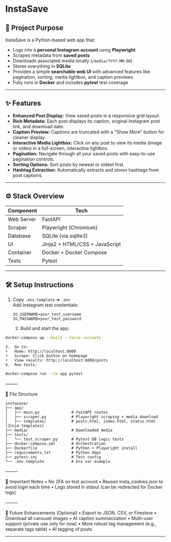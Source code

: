 # InstaSave

## 📌 Project Purpose

InstaSave is a Python-based web app that:
- Logs into a **personal Instagram account** using **Playwright**
- Scrapes metadata from **saved posts**
- Downloads associated media locally (`/media/YYYY-MM-DD`)
- Stores everything in **SQLite**
- Provides a simple **searchable web UI** with advanced features like pagination, sorting, media lightbox, and caption previews.
- Fully runs in **Docker** and includes **pytest** test coverage

---

## ✨ Features

*   **Enhanced Post Display:** View saved posts in a responsive grid layout.
*   **Rich Metadata:** Each post displays its caption, original Instagram post link, and download date.
*   **Caption Preview:** Captions are truncated with a "Show More" button for cleaner display.
*   **Interactive Media Lightbox:** Click on any post to view its media (image or video) in a full-screen, interactive lightbox.
*   **Pagination:** Navigate through all your saved posts with easy-to-use pagination controls.
*   **Sorting Options:** Sort posts by newest or oldest first.
*   **Hashtag Extraction:** Automatically extracts and stores hashtags from post captions.

---

## ⚙️ Stack Overview

| Component     | Tech                |
|---------------|---------------------|
| Web Server    | FastAPI             |
| Scraper       | Playwright (Chromium) |
| Database      | SQLite (via sqlite3) |
| UI            | Jinja2 + HTML/CSS + JavaScript |
| Container     | Docker + Docker Compose |
| Tests         | Pytest              |

---

## 🛠️ Setup Instructions

1. Copy `.env.template` ➜ `.env`  
   Add Instagram test credentials:
   ```env
   IG_USERNAME=your_test_username
   IG_PASSWORD=your_test_password
   ```
	2.	Build and start the app:

```bash
docker-compose up --build --force-recreate
```


	3.	Go to:
	•	Home: http://localhost:8000
	•	Scrape: Click button on homepage
	•	View results: http://localhost:8000/posts
	4.	Run tests:

```bash
docker-compose run --rm app pytest
```



⸻

📂 File Structure

```
instasave/
├── app/
│   ├── main.py              # FastAPI routes
│   ├── scraper.py           # Playwright scraping + media download
│   ├── templates/           # posts.html, index.html, status.html (Jinja templates)
├── media/                   # Downloaded media
├── tests/
│   └── test_scraper.py      # Pytest DB logic tests
├── docker-compose.yml       # Orchestration
├── Dockerfile               # Python + Playwright install
├── requirements.txt         # Python deps
├── pytest.ini               # Test config
└── .env.template            # Env var example
```


⸻

🔐 Important Notes
	•	No 2FA on test account
	•	Reuses insta_cookies.json to avoid login each time
	•	Logs stored in stdout (can be redirected for Docker logs)

⸻

🧪 Future Enhancements (Optional)
	•	Export to JSON, CSV, or Firestore
	•	Download all carousel images
	•	AI caption summarization
	•	Multi-user support (private use only for now)
	•	More robust tag management (e.g., separate tags table)
	•	AI tagging of posts

---
